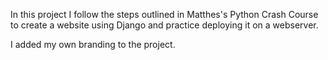 In this project I follow the steps outlined in Matthes's Python Crash Course to create a website using Django and practice deploying it on a webserver. 

I added my own branding to the project.
